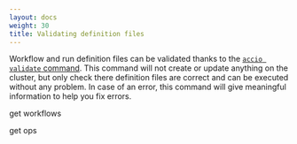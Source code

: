 ```yaml
---
layout: docs
weight: 30
title: Validating definition files
---
```


Workflow and run definition files can be validated thanks to the [`accio validate` command](../commands/validate.html).
This command will not create or update anything on the cluster, but only check there definition files are correct and can be executed without any problem.
In case of an error, this command will give meaningful information to help you fix errors.

get workflows

get ops
